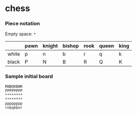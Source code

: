 # chess

### Piece notation
Empty space: `*`

|       | pawn | knight | bishop | rook | queen | king |
| ---   | ---  | ---    | ---    | --   | ---   | ---  |
| white | p    | n      | b      | r    | q     | k    |
| black | P    | N      | B      | R    | Q     | K    |

### Sample initial board

    RNBQKBNR
    PPPPPPPP
    ********
    ********
    pppppppp
    rnbqkbnr

